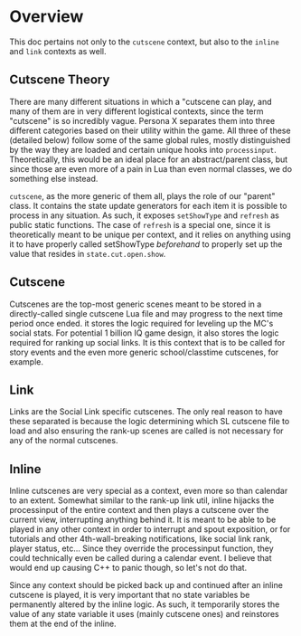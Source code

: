 # Overview
This doc pertains not only to the `cutscene` context, but also to the `inline` and `link` contexts as well.

## Cutscene Theory
There are many different situations in which a "cutscene can play, and many of them are in very different logistical contexts, since the term "cutscene" is so incredibly vague. Persona X separates them into three different categories based on their utility within the game. All three of these (detailed below) follow some of the same global rules, mostly distinguished by the way they are loaded and certain unique hooks into `processinput`. Theoretically, this would be an ideal place for an abstract/parent class, but since those are even more of a pain in Lua than even normal classes, we do something else instead.

`cutscene`, as the more generic of them all, plays the role of our "parent" class. It contains the state update generators for each item it is possible to process in any situation. As such, it exposes `setShowType` and `refresh` as public static functions. The case of `refresh` is a special one, since it is theoretically meant to be unique per context, and it relies on anything using it to have properly called setShowType *beforehand* to properly set up the value that resides in `state.cut.open.show`.

## Cutscene
Cutscenes are the top-most generic scenes meant to be stored in a directly-called single cutscene Lua file and may progress to the next time period once ended. it stores the logic required for leveling up the MC's social stats. For potential 1 billion IQ game design, it also stores the logic required for ranking up social links. It is this context that is to be called for story events and the even more generic school/classtime cutscenes, for example.

## Link
Links are the Social Link specific cutscenes. The only real reason to have these separated is because the logic determining which SL cutscene file to load and also ensuring the rank-up scenes are called is not necessary for any of the normal cutscenes.

## Inline
Inline cutscenes are very special as a context, even more so than calendar to an extent. Somewhat similar to the rank-up link util, inline hijacks the processinput of the entire context and then plays a cutscene over the current view, interrupting anything behind it. It is meant to be able to be played in any other context in order to interrupt and spout exposition, or for tutorials and other 4th-wall-breaking notifications, like social link rank, player status, etc... Since they override the processinput function, they could technically even be called during a calendar event. I believe that would end up causing C++ to panic though, so let's not do that.

Since any context should be picked back up and continued after an inline cutscene is played, it is very important that no state variables be permanently altered by the inline logic. As such, it temporarily stores the value of any state variable it uses (mainly cutscene ones) and reinstores them at the end of the inline.